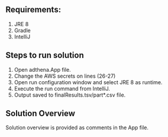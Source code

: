 ## Requirements:
1. JRE 8
2. Gradle
3. IntelliJ

## Steps to run solution
1. Open adthena.App file.
2. Change the AWS secrets on lines (26-27)
3. Open run configuration window and select JRE 8 as runtime.
4. Execute the run command from IntelliJ.
5. Output saved to finalResults.tsv/part*.csv file.

## Solution Overview
Solution overview is provided as comments in the App file.